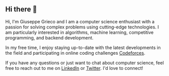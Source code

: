 ## Hi there 👋

Hi, I'm Giuseppe Grieco and I am a computer science enthusiast with a passion for solving complex problems using cutting-edge technologies. I am particularly interested in algorithms, machine learning, competitive programming, and backend development. 

In my free time, I enjoy staying up-to-date with the latest developments in the field and participating in online coding challenges [Codeforces](https://codeforces.com/profile/giuseppegrieco). 

If you have any questions or just want to chat about computer science, feel free to reach out to me on [LinkedIn](https://www.linkedin.com/in/griecogiuseppe/) or [Twitter](https://twitter.com/_giuseppegrieco). I'd love to connect!
